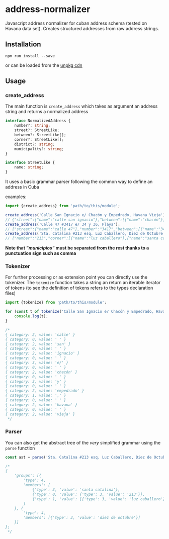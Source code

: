 # address-normalizer

Javascript address normalizer for cuban address schema (tested on Havana data set).
Creates structured addresses from raw address strings.

## Installation

``npm run install --save``

or can be loaded from the [unpkg cdn]()

## Usage

### create_address

The main function is ``create_address`` which takes as argument an address string and 
returns a normalized address

```typescript
interface NormalizedAddress {
    number?: string;
    street?: StreetLike;
    between?: StreetLike[];
    corner?: StreetLike[];
    district?: string;
    municipality?: string;
}

interface StreetLike {
    name: string;
}
```

It uses a basic grammar parser following the common way to define an address in Cuba

examples:
```javascript
import {create_address} from 'path/to/this/module';

create_address('Calle San Ignacio e/ Chacón y Empedrado, Havana Vieja')
// {"street":{"name":"calle san ignacio"},"between":[{"name":"chacón"},{"name":"empedrado"}],"municipality":"havana vieja"}
create_address('Calle 47 #3417 e/ 34 y 36, Playa');
// {"street":{"name":"calle 47"},"number":"3417","between":[{"name":"34"},{"name":"36"}],"municipality":"playa"}
create_address('Sta. Catalina #213 esq. Luz Caballero, Diez de Octubre')
// {"number":"213","corner":[{"name":"luz caballero"},{"name":"santa catalina"}],"municipality":"diez de octubre"}
````

**Note that <i lang="es">"municipios"</i> must be separated from the rest thanks to a punctuation sign such as comma** 

### Tokenizer

For further processing or as extension point you can directly use the tokenizer.
The ``tokenize`` function takes a string an return an iterable iterator of tokens (to see the definition of tokens refers to the types declaration files)

```javascript
import {tokenize} from 'path/to/this/module';

for (const t of tokenize('Calle San Ignacio e/ Chacón y Empedrado, Havana Vieja')){
    console.log(t);
}

/*
{ category: 2, value: 'calle' }
{ category: 0, value: ' ' }
{ category: 2, value: 'san' }
{ category: 0, value: ' ' }
{ category: 2, value: 'ignacio' }
{ category: 0, value: ' ' }
{ category: 3, value: 'e/' }
{ category: 0, value: ' ' }
{ category: 2, value: 'chacón' }
{ category: 0, value: ' ' }
{ category: 3, value: 'y' }
{ category: 0, value: ' ' }
{ category: 2, value: 'empedrado' }
{ category: 1, value: ',' }
{ category: 0, value: ' ' }
{ category: 2, value: 'havana' }
{ category: 0, value: ' ' }
{ category: 2, value: 'vieja' }
 */
````
### Parser

You can also get the abstract tree of the *very* simplified grammar using the ``parse`` function

```javascript
const ast = parse('Sta. Catalina #213 esq. Luz Caballero, Diez de Octubre');

/*
{
    'groups': [{
        'type': 4,
        'members': [
            {'type': 3, 'value': 'santa catalina'},
            {'type': 0, 'value': {'type': 3, 'value': '213'}},
            {'type': 1, 'value': [{'type': 3, 'value': 'luz caballero'}]}
        ]
    }, {
        'type': 4,
        'members': [{'type': 3, 'value': 'diez de octubre'}]
    }]
};
 */
```
